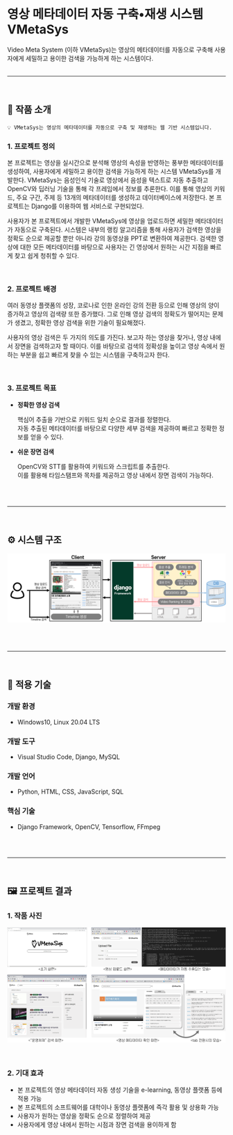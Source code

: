 # 영상 메타데이터 자동 구축•재생 시스템 VMetaSys

Video Meta System (이하 VMetaSys)는 영상의 메타데이터를 자동으로 구축해 사용자에게 세밀하고 용이한 검색을 가능하게 하는 시스템이다. 
<br/><br/>

---
<br/>

## 📌 작품 소개

```
💡 VMetaSys는 영상의 메타데이터를 자동으로 구축 및 재생하는 웹 기반 시스템입니다.
```

### 1. 프로젝트 정의

  본 프로젝트는 영상을 실시간으로 분석해 영상의 속성을 반영하는 풍부한 메타데이터를 생성하여, 사용자에게 세밀하고 용이한 검색을 가능하게 하는 시스템 VMetaSys를 개발한다. VMetaSys는 음성인식 기술로 영상에서 음성을 텍스트로 자동 추출하고 OpenCV와 딥러닝 기술을 통해 각 프레임에서 정보를 추론한다. 이를 통해 영상의 키워드, 주요 구간, 주제 등 13개의 메타데이터를 생성하고 데이터베이스에 저장한다. 본 프로젝트는 Django를 이용하여 웹 서비스로 구현되었다.

  사용자가 본 프로젝트에서 개발한 VMetaSys에 영상을 업로드하면 세밀한 메타데이터가 자동으로 구축된다. 시스템은 내부의 랭킹 알고리즘을 통해 사용자가 검색한 영상을 정확도 순으로 제공할 뿐만 아니라 강의 동영상을 PPT로 변환하여 제공한다. 검색한 영상에 대한 모든 메타데이터를 바탕으로 사용자는 긴 영상에서 원하는 시간 지점을 빠르게 찾고 쉽게 청취할 수 있다.
  
<br/>

### 2. 프로젝트 배경

  여러 동영상 플랫폼의 성장, 코로나로 인한 온라인 강의 전환 등으로 인해 영상의 양이 증가하고 영상의 검색량 또한 증가했다. 그로 인해 영상 검색의 정확도가 떨어지는 문제가 생겼고, 정확한 영상 검색을 위한 기술이 필요해졌다.

  사용자의 영상 검색은 두 가지의 의도를 가진다. 보고자 하는 영상을 찾거나, 영상 내에서 장면을 검색하고자 할 때이다. 이를 바탕으로 검색의 정확성을 높이고 영상 속에서 원하는 부분을 쉽고 빠르게 찾을 수 있는 시스템을 구축하고자 한다.

<br/>

### 3. 프로젝트 목표

- **정확한 영상 검색**

  핵심어 추출을 기반으로 키워드 일치 순으로 결과를 정렬한다.   
  자동 추출된 메타데이터를 바탕으로 다양한 세부 검색을 제공하여 빠르고 정확한 정보를 얻을 수 있다.
  
    
- **쉬운 장면 검색**
    
  OpenCV와 STT를 활용하여 키워드와 스크립트를 추출한다.  
  이를 활용해 타임스탬프와 목차를 제공하고 영상 내에서 장면 검색이 가능하다.
    

<br/>
<br/>

---

<br/>

## ⚙️ 시스템 구조
   ![sysArch](./report/img/arch.png)
    
<br/>
<br/>

---

<br/>

## 🔧 적용 기술

### 개발 환경

- Windows10, Linux 20.04 LTS

### 개발 도구

- Visual Studio Code, Django, MySQL

### 개발 언어

- Python, HTML, CSS, JavaScript, SQL

### 핵심 기술

- Django Framework, OpenCV, Tensorflow, FFmpeg


<br/>
<br/>

---

<br/>

## 🖼 프로젝트 결과

### 1. 작품 사진
   ![result](./report/img/VMSresult.png)
   
<br/>

### 2. 기대 효과

- 본 프로젝트의 영상 메타데이터 자동 생성 기술을 e-learning, 동영상 플랫폼 등에 적용 가능
- 본 프로젝트의 소프트웨어를 대학이나 동영상 플랫폼에 즉각 활용 및 상용화 가능
- 사용자가 원하는 영상을 정확도 순으로 정렬하여 제공
- 사용자에게 영상 내에서 원하는 시점과 장면 검색을 용이하게 함
